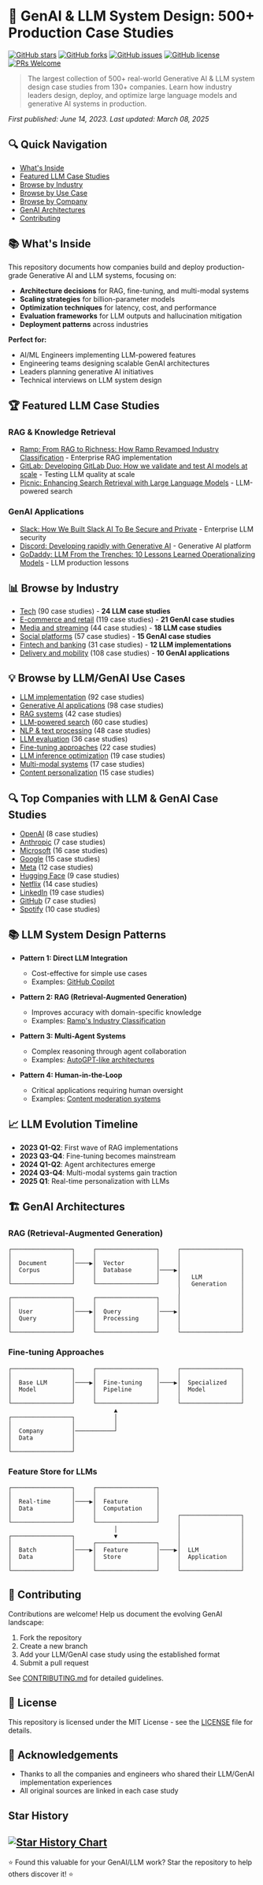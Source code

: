 # 🤖 GenAI & LLM System Design: 500+ Production Case Studies

[![GitHub stars](https://img.shields.io/github/stars/themanojdesai/genai-llm-ml-case-studies?style=social)](https://github.com/themanojdesai/genai-llm-ml-case-studies/stargazers)
[![GitHub forks](https://img.shields.io/github/forks/themanojdesai/genai-llm-ml-case-studies?style=social)](https://github.com/themanojdesai/genai-llm-ml-case-studies/network/members)
[![GitHub issues](https://img.shields.io/github/issues/themanojdesai/genai-llm-ml-case-studies)](https://github.com/themanojdesai/genai-llm-ml-case-studies/issues)
[![GitHub license](https://img.shields.io/github/license/themanojdesai/genai-llm-ml-case-studies)](https://github.com/themanojdesai/genai-llm-ml-case-studies/blob/main/LICENSE)
[![PRs Welcome](https://img.shields.io/badge/PRs-welcome-brightgreen.svg)](https://github.com/themanojdesai/genai-llm-ml-case-studies/blob/main/CONTRIBUTING.md)

> The largest collection of 500+ real-world Generative AI & LLM system design case studies from 130+ companies. Learn how industry leaders design, deploy, and optimize large language models and generative AI systems in production.

*First published: June 14, 2023. Last updated: March 08, 2025*

## 🔍 Quick Navigation
- [What's Inside](#-whats-inside)
- [Featured LLM Case Studies](#-featured-llm-case-studies)
- [Browse by Industry](#-browse-by-industry)
- [Browse by Use Case](#-browse-by-use-case)
- [Browse by Company](#-browse-by-company)
- [GenAI Architectures](#-genai-architectures)
- [Contributing](#-contributing)

## 📚 What's Inside

This repository documents how companies build and deploy production-grade Generative AI and LLM systems, focusing on:

- **Architecture decisions** for RAG, fine-tuning, and multi-modal systems
- **Scaling strategies** for billion-parameter models
- **Optimization techniques** for latency, cost, and performance
- **Evaluation frameworks** for LLM outputs and hallucination mitigation
- **Deployment patterns** across industries

**Perfect for:**
- AI/ML Engineers implementing LLM-powered features
- Engineering teams designing scalable GenAI architectures
- Leaders planning generative AI initiatives
- Technical interviews on LLM system design

## 🏆 Featured LLM Case Studies

### RAG & Knowledge Retrieval
- [Ramp: From RAG to Richness: How Ramp Revamped Industry Classification](case-studies/by-company/ramp/from-rag-to-richness-how-ramp-revamped-industry-classification.md) - Enterprise RAG implementation
- [GitLab: Developing GitLab Duo: How we validate and test AI models at scale](case-studies/by-company/gitlab/developing-gitlab-duo-how-we-validate-and-test-ai-models-at-scale.md) - Testing LLM quality at scale
- [Picnic: Enhancing Search Retrieval with Large Language Models](case-studies/by-company/picnic/enhancing-search-retrieval-with-large-language-models-llms.md) - LLM-powered search

### GenAI Applications
- [Slack: How We Built Slack AI To Be Secure and Private](case-studies/by-company/slack/how-we-built-slack-ai-to-be-secure-and-private.md) - Enterprise LLM security
- [Discord: Developing rapidly with Generative AI](case-studies/by-company/discord/developing-rapidly-with-generative-ai.md) - Generative AI platform
- [GoDaddy: LLM From the Trenches: 10 Lessons Learned Operationalizing Models](case-studies/by-company/godaddy/llm-from-the-trenches-10-lessons-learned-operationalizing-models-at-godaddy.md) - LLM production lessons


## 📊 Browse by Industry

- [Tech](case-studies/by-industry/tech.md) (90 case studies) - **24 LLM case studies**
- [E-commerce and retail](case-studies/by-industry/e-commerce-and-retail.md) (119 case studies) - **21 GenAI case studies**
- [Media and streaming](case-studies/by-industry/media-and-streaming.md) (44 case studies) - **18 LLM case studies**
- [Social platforms](case-studies/by-industry/social-platforms.md) (57 case studies) - **15 GenAI case studies**
- [Fintech and banking](case-studies/by-industry/fintech-and-banking.md) (31 case studies) - **12 LLM implementations**
- [Delivery and mobility](case-studies/by-industry/delivery-and-mobility.md) (108 case studies) - **10 GenAI applications**

## 💡 Browse by LLM/GenAI Use Cases

- [LLM implementation](case-studies/by-use-case/llm.md) (92 case studies)
- [Generative AI applications](case-studies/by-use-case/generative-ai.md) (98 case studies)
- [RAG systems](case-studies/by-use-case/rag.md) (42 case studies)
- [LLM-powered search](case-studies/by-use-case/search.md) (60 case studies)
- [NLP & text processing](case-studies/by-use-case/nlp.md) (48 case studies)
- [LLM evaluation](case-studies/by-use-case/llm-evaluation.md) (36 case studies)
- [Fine-tuning approaches](case-studies/by-use-case/fine-tuning.md) (22 case studies)
- [LLM inference optimization](case-studies/by-use-case/inference-optimization.md) (19 case studies)
- [Multi-modal systems](case-studies/by-use-case/multi-modal.md) (17 case studies)
- [Content personalization](case-studies/by-use-case/content-personalization.md) (15 case studies)

## 🔍 Top Companies with LLM & GenAI Case Studies

- [OpenAI](case-studies/by-company/openai/) (8 case studies)
- [Anthropic](case-studies/by-company/anthropic/) (7 case studies)
- [Microsoft](case-studies/by-company/microsoft/) (16 case studies)
- [Google](case-studies/by-company/google/) (15 case studies)
- [Meta](case-studies/by-company/meta/) (12 case studies)
- [Hugging Face](case-studies/by-company/hugging-face/) (9 case studies)
- [Netflix](case-studies/by-company/netflix/) (14 case studies)
- [LinkedIn](case-studies/by-company/linkedin/) (19 case studies)
- [GitHub](case-studies/by-company/github/) (7 case studies)
- [Spotify](case-studies/by-company/spotify/) (10 case studies)

## 📚 LLM System Design Patterns

- **Pattern 1: Direct LLM Integration**
  - Cost-effective for simple use cases
  - Examples: [GitHub Copilot](case-studies/by-company/github/copilot-system-design.md)

- **Pattern 2: RAG (Retrieval-Augmented Generation)**
  - Improves accuracy with domain-specific knowledge
  - Examples: [Ramp's Industry Classification](case-studies/by-company/ramp/from-rag-to-richness-how-ramp-revamped-industry-classification.md)

- **Pattern 3: Multi-Agent Systems**
  - Complex reasoning through agent collaboration
  - Examples: [AutoGPT-like architectures](case-studies/by-use-case/multi-agent.md)

- **Pattern 4: Human-in-the-Loop**
  - Critical applications requiring human oversight
  - Examples: [Content moderation systems](case-studies/by-use-case/content-moderation.md)

## 📈 LLM Evolution Timeline

- **2023 Q1-Q2**: First wave of RAG implementations
- **2023 Q3-Q4**: Fine-tuning becomes mainstream
- **2024 Q1-Q2**: Agent architectures emerge
- **2024 Q3-Q4**: Multi-modal systems gain traction
- **2025 Q1**: Real-time personalization with LLMs

## 🏗️ GenAI Architectures

### RAG (Retrieval-Augmented Generation)
```
┌─────────────────┐     ┌─────────────────┐     ┌─────────────────┐
│                 │     │                 │     │                 │
│  Document       │────▶│  Vector         │     │                 │
│  Corpus         │     │  Database       │────▶│                 │
│                 │     │                 │     │   LLM           │
└─────────────────┘     └─────────────────┘     │   Generation    │
                                                │                 │
┌─────────────────┐     ┌─────────────────┐     │                 │
│                 │     │                 │     │                 │
│  User           │────▶│  Query          │────▶│                 │
│  Query          │     │  Processing     │     │                 │
│                 │     │                 │     │                 │
└─────────────────┘     └─────────────────┘     └─────────────────┘
```

### Fine-tuning Approaches
```
┌─────────────────┐     ┌─────────────────┐     ┌─────────────────┐
│                 │     │                 │     │                 │
│  Base LLM       │────▶│  Fine-tuning    │────▶│  Specialized    │
│  Model          │     │  Pipeline       │     │  Model          │
│                 │     │                 │     │                 │
└─────────────────┘     └─────────────────┘     └─────────────────┘
                              ▲
┌─────────────────┐           │
│                 │           │
│  Company        │───────────┘
│  Data           │
│                 │
└─────────────────┘
```

### Feature Store for LLMs
```
┌─────────────────┐     ┌─────────────────┐
│                 │     │                 │
│  Real-time      │────▶│  Feature        │
│  Data           │     │  Computation    │
│                 │     │                 │     ┌─────────────────┐
└─────────────────┘     └─────────────────┘     │                 │
                              │                 │                 │
┌─────────────────┐           ▼                 │                 │
│                 │     ┌─────────────────┐     │                 │
│  Batch          │────▶│  Feature        │────▶│  LLM            │
│  Data           │     │  Store          │     │  Application    │
│                 │     │                 │     │                 │
└─────────────────┘     └─────────────────┘     └─────────────────┘
```

## 🤝 Contributing

Contributions are welcome! Help us document the evolving GenAI landscape:

1. Fork the repository
2. Create a new branch
3. Add your LLM/GenAI case study using the established format
4. Submit a pull request

See [CONTRIBUTING.md](CONTRIBUTING.md) for detailed guidelines.

## 📄 License

This repository is licensed under the MIT License - see the [LICENSE](LICENSE) file for details.

## 🙏 Acknowledgements

- Thanks to all the companies and engineers who shared their LLM/GenAI implementation experiences
- All original sources are linked in each case study

## Star History

[![Star History Chart](https://api.star-history.com/svg?repos=themanojdesai/genai-llm-ml-case-studies&type=Date)](https://star-history.com/#themanojdesai/genai-llm-ml-case-studies&Date)
---

⭐ Found this valuable for your GenAI/LLM work? Star the repository to help others discover it! ⭐